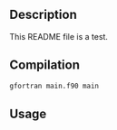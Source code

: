 ## Description

This README file is a test.

## Compilation

```bash
gfortran main.f90 main
```

## Usage

